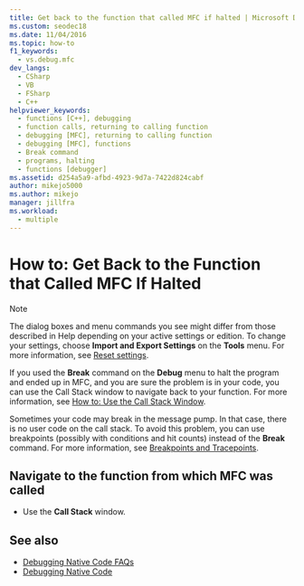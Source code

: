 ```yaml
---
title: Get back to the function that called MFC if halted | Microsoft Docs
ms.custom: seodec18
ms.date: 11/04/2016
ms.topic: how-to
f1_keywords: 
  - vs.debug.mfc
dev_langs: 
  - CSharp
  - VB
  - FSharp
  - C++
helpviewer_keywords: 
  - functions [C++], debugging
  - function calls, returning to calling function
  - debugging [MFC], returning to calling function
  - debugging [MFC], functions
  - Break command
  - programs, halting
  - functions [debugger]
ms.assetid: d254a5a9-afbd-4923-9d7a-7422d824cabf
author: mikejo5000
ms.author: mikejo
manager: jillfra
ms.workload: 
  - multiple
---
```

# How to: Get Back to the Function that Called MFC If Halted

> [!NOTE]
> The dialog boxes and menu commands you see might differ from those described in Help depending on your active settings or edition. To change your settings, choose **Import and Export Settings** on the **Tools** menu. For more information, see [Reset settings](../ide/environment-settings.md#reset-settings).

If you used the **Break** command on the **Debug** menu to halt the program and ended up in MFC, and you are sure the problem is in your code, you can use the Call Stack window to navigate back to your function. For more information, see [How to: Use the Call Stack Window](../debugger/how-to-use-the-call-stack-window.md).

Sometimes your code may break in the message pump. In that case, there is no user code on the call stack. To avoid this problem, you can use breakpoints (possibly with conditions and hit counts) instead of the **Break** command. For more information, see [Breakpoints and Tracepoints](/previous-versions/ktf38f66(v=vs.100)).

## Navigate to the function from which MFC was called

- Use the **Call Stack** window.

## See also

- [Debugging Native Code FAQs](../debugger/debugging-native-code-faqs.md)
- [Debugging Native Code](../debugger/debugging-native-code.md)